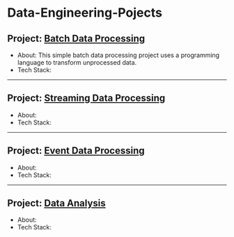 # Data-Engineering-Pojects


## Project: [Batch Data Processing](https://github.com/Mregojos/Batch-Data-Processing)
* About: This simple batch data processing project uses a programming language to transform unprocessed data.
* Tech Stack: 

----
## Project: [Streaming Data Processing](https://github.com/Mregojos/Streaming-Data-Processing)
* About:
* Tech Stack:

---
## Project: [Event Data Processing](https://github.com/Mregojos/Event-Data-Processing)
* About:
* Tech Stack:

---
## Project: [Data Analysis](https://github.com/Mregojos/Job-App)
* About:
* Tech Stack:

<!--
## Project: [Modern Data Processing](https://github.com/Mregojos/Modern-Data-Processing)

## Project: [Data Migration](https://github.com/Mregojos/Data-Migration)

## Project: [Data Processing with Cloud Services](https://github.com/Mregojos/Data-Processing-with-Cloud-Services)
-->
